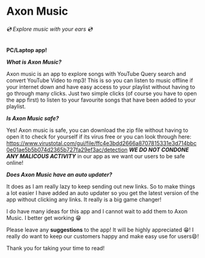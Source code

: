 # Axon Music 
###### 💿 Explore music with your ears 💿 

**PC/Laptop app!**

***What is Axon Music?***

Axon music is an app to explore songs with YouTube Query search 
and convert YouTube Video to mp3! This is so you can listen to 
music offline if your internet down and have easy access to your 
playlist without having to go through many clicks. Just two 
simple clicks (of course you have to open the app first) 
to listen to your favourite songs that have been added to your 
playlist.

***Is Axon Music safe?***

Yes! Axon music is safe, you can download the zip file without 
having to open it to check for yourself if its virus free or 
you can look through here: 
https://www.virustotal.com/gui/file/ffc4e3bdd2666a8707815331e3d714bbc0e01ae5b5b074d2365b727fa29ef3ac/detection
***WE DO NOT CONDONE ANY MALICOUS ACTIVITY*** in our app as we want our users to be safe online!

***Does Axon Music have an auto updater?***

It does as I am really lazy to keep sending out new links. 
So to make things a lot easier I have added an auto updater 
so you get the latest version of the app without clicking any links. 
It really is a big game changer! 


I do have many ideas for this app and I cannot wait to add 
them to Axon Music. I better get working 😁

Please leave any **suggestions** to the app! It will be highly appreciated 😁!
I really do want to keep our customers happy and make easy use for users😄!

Thank you for taking your time to read!

